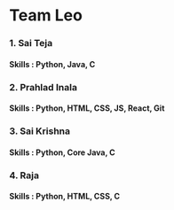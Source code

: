 # Team Leo
### 1. Sai Teja
#### Skills : Python, Java, C
### 2. Prahlad Inala
#### Skills : Python, HTML, CSS, JS, React, Git
### 3. Sai Krishna
#### Skills : Python, Core Java, C
### 4. Raja
#### Skills : Python, HTML, CSS, C